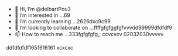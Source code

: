 - 👋 Hi, I’m @delbartPou3
- 👀 I’m interested in ...69
- 🌱 I’m currently learning ...2626dxc9c99
- 💞️ I’m looking to collaborate on ...ffffgfgfggfgfvvvdd99999dfdfdf9
- 📫 How to reach me ...333fgfgfgfg,; ccvcvcv
02032030vvvvv
<!---161561561
delbartPou3/delbartPou3 is a ✨ special ✨ repository because its `README.md` (this file) appears on your GitHub profile.dfdfdfdf
You can click the Preview link to take a look at your changes.
--->
ddfdfdfdf1651616161
xcxcxc
